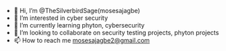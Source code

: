 - 👋 Hi, I’m @TheSilverbirdSage(mosesajagbe)
- 👀 I’m interested in cyber security 
- 🌱 I’m currently learning phyton, cybersecurity
- 💞️ I’m looking to collaborate on security testing projects, phyton projects
- 📫 How to reach me mosesajagbe2@gmail.com

<!---
TheSilverbirdSage/TheSilverbirdSage is a ✨ special ✨ repository because its `README.md` (this file) appears on your GitHub profile.
You can click the Preview link to take a look at your changes.
--->
